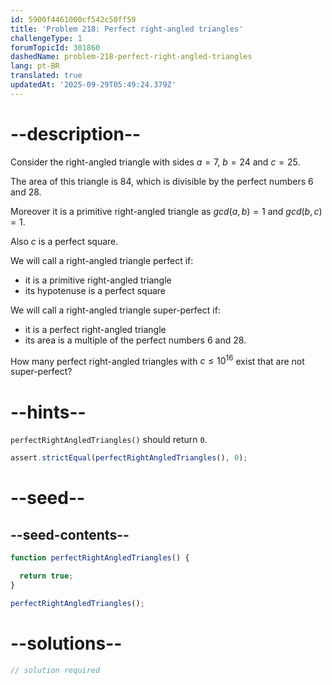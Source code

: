 ```yaml
---
id: 5900f4461000cf542c50ff59
title: 'Problem 218: Perfect right-angled triangles'
challengeType: 1
forumTopicId: 301860
dashedName: problem-218-perfect-right-angled-triangles
lang: pt-BR
translated: true
updatedAt: '2025-09-29T05:49:24.379Z'
---
```


# --description--

Consider the right-angled triangle with sides $a=7$, $b=24$ and $c=25$.

The area of this triangle is 84, which is divisible by the perfect numbers 6 and 28.

Moreover it is a primitive right-angled triangle as $gcd(a,b) = 1$ and $gcd(b,c) = 1$.

Also $c$ is a perfect square.

We will call a right-angled triangle perfect if:

- it is a primitive right-angled triangle
- its hypotenuse is a perfect square

We will call a right-angled triangle super-perfect if:

- it is a perfect right-angled triangle
- its area is a multiple of the perfect numbers 6 and 28.

How many perfect right-angled triangles with $c ≤ {10}^{16}$ exist that are not super-perfect?

# --hints--

`perfectRightAngledTriangles()` should return `0`.

```js
assert.strictEqual(perfectRightAngledTriangles(), 0);
```

# --seed--

## --seed-contents--

```js
function perfectRightAngledTriangles() {

  return true;
}

perfectRightAngledTriangles();
```

# --solutions--

```js
// solution required
```
